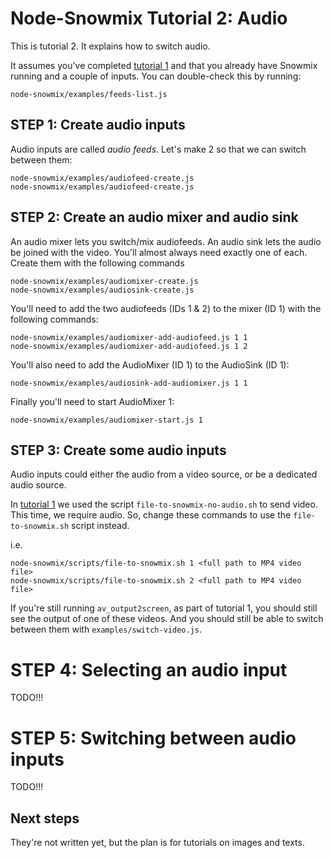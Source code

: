# Node-Snowmix Tutorial 2: Audio

This is tutorial 2. It explains how to switch audio.

It assumes you've completed [tutorial 1](tutorial1--switching-video.md)
and that you already have Snowmix running and a couple of inputs. You can double-check this by running:

    node-snowmix/examples/feeds-list.js


## STEP 1: Create audio inputs

Audio inputs are called *audio feeds*.
Let's make 2 so that we can switch between them:

    node-snowmix/examples/audiofeed-create.js
    node-snowmix/examples/audiofeed-create.js


## STEP 2: Create an audio mixer and audio sink

An audio mixer lets you switch/mix audiofeeds.
An audio sink lets the audio be joined with the video.
You'll almost always need exactly one of each.
Create them with the following commands

    node-snowmix/examples/audiomixer-create.js
    node-snowmix/examples/audiosink-create.js

You'll need to add the two audiofeeds (IDs 1 & 2) to the mixer (ID 1) with the following commands:

    node-snowmix/examples/audiomixer-add-audiofeed.js 1 1
    node-snowmix/examples/audiomixer-add-audiofeed.js 1 2

You'll also need to add the AudioMixer (ID 1) to the AudioSink (ID 1):

    node-snowmix/examples/audiosink-add-audiomixer.js 1 1

Finally you'll need to start AudioMixer 1:

    node-snowmix/examples/audiomixer-start.js 1


## STEP 3: Create some audio inputs

Audio inputs could either the audio from a video source, or be a dedicated audio source.

In [tutorial 1](tutorial1--switching-video.md) we used the script `file-to-snowmix-no-audio.sh` to send video. This time, we require audio. So, change these commands to use the `file-to-snowmix.sh` script instead.

i.e.

    node-snowmix/scripts/file-to-snowmix.sh 1 <full path to MP4 video file>
    node-snowmix/scripts/file-to-snowmix.sh 2 <full path to MP4 video file>

If you're still running `av_output2screen`, as part of tutorial 1, you should still see the output of one of these videos. And you should still be able to switch between them with `examples/switch-video.js`.

# STEP 4: Selecting an audio input

TODO!!!

# STEP 5: Switching between audio inputs

TODO!!!

## Next steps

They're not written yet, but the plan is for tutorials on images and texts.
